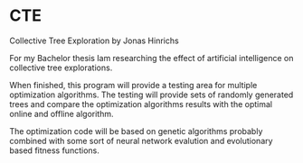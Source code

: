 # CTE
Collective Tree Exploration
by Jonas Hinrichs

For my Bachelor thesis Iam researching the effect of artificial intelligence on collective tree explorations. 

When finished, this program will provide a testing area for multiple optimization algorithms. 
The testing will provide sets of randomly generated trees and compare the optimization algorithms results with the optimal online and offline algorithm. 

The optimization code will be based on genetic algorithms probably combined with some sort of neural network evalution and  evolutionary based fitness functions.
